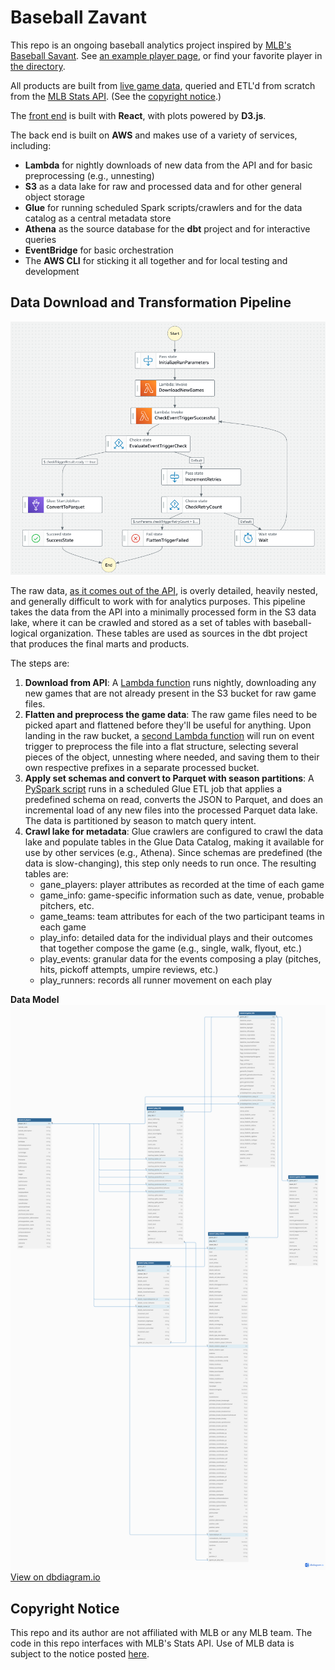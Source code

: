 # Baseball Zavant

This repo is an ongoing baseball analytics project inspired by [MLB's Baseball Savant](https://baseballsavant.mlb.com/). See [an example player page](http://zavant.zgallegos.com/players/605141), or find your favorite player in [the directory](http://zavant.zgallegos.com/).

All products are built from [live game data](https://github.com/zpgallegos/zavant/blob/master/docs/readme/example-game-raw.json), queried and ETL'd from scratch from the [MLB Stats API](https://statsapi.mlb.com). (See the [copyright notice](#copyright-notice).)

The [front end](https://github.com/zpgallegos/zavant/tree/master/app) is built with **React**, with plots powered by **D3.js**.

The back end is built on **AWS** and makes use of a variety of services, including:

-   **Lambda** for nightly downloads of new data from the API and for basic preprocessing (e.g., unnesting)
-   **S3** as a data lake for raw and processed data and for other general object storage
-   **Glue** for running scheduled Spark scripts/crawlers and for the data catalog as a central metadata store
-   **Athena** as the source database for the **dbt** project and for interactive queries
-   **EventBridge** for basic orchestration
-   The **AWS CLI** for sticking it all together and for local testing and development

## Data Download and Transformation Pipeline

![Pipeline](landing/statsapi/aws/step-functions/pipeline.png)

The raw data, [as it comes out of the API](https://github.com/zpgallegos/zavant/blob/master/docs/readme/example-game-raw.json), is overly detailed, heavily nested, and generally difficult to work with for analytics purposes. This pipeline takes the data from the API into a minimally processed form in the S3 data lake, where it can be crawled and stored as a set of tables with baseball-logical organization. These tables are used as sources in the dbt project that produces the final marts and products.

The steps are:

1. **Download from API**: A [Lambda function](https://github.com/zpgallegos/zavant/blob/master/landing/statsapi/aws/lambda/zavant-download-games/function/lambda_function.py) runs nightly, downloading any new games that are not already present in the S3 bucket for raw game files.
2. **Flatten and preprocess the game data**: The raw game files need to be picked apart and flattened before they'll be useful for anything. Upon landing in the raw bucket, a [second Lambda function](https://github.com/zpgallegos/zavant/blob/master/landing/statsapi/aws/lambda/zavant-process-raw-game/function/lambda_function.py) will run on event trigger to preprocess the file into a flat structure, selecting several pieces of the object, unnesting where needed, and saving them to their own respective prefixes in a separate processed bucket.
3. **Apply set schemas and convert to Parquet with season partitions**: A [PySpark script](https://github.com/zpgallegos/zavant/blob/master/landing/statsapi/aws/glue/statsapi_convert_json_to_parquet.py) runs in a scheduled Glue ETL job that applies a predefined schema on read, converts the JSON to Parquet, and does an incremental load of any new files into the processed Parquet data lake. The data is partitioned by season to match query intent.
4. **Crawl lake for metadata**: Glue crawlers are configured to crawl the data lake and populate tables in the Glue Data Catalog, making it available for use by other services (e.g., Athena). Since schemas are predefined (the data is slow-changing), this step only needs to run once. The resulting tables are:
    - gane_players: player attributes as recorded at the time of each game
    - game_info: game-specific information such as date, venue, probable pitchers, etc.
    - game_teams: team attributes for each of the two participant teams in each game
    - play_info: detailed data for the individual plays and their outcomes that together compose the game (e.g., single, walk, flyout, etc.)
    - play_events: granular data for the events composing a play (pitches, hits, pickoff attempts, umpire reviews, etc.)
    - play_runners: records all runner movement on each play

**Data Model**
![Data Model](docs/readme/zavant_datamart.png)
[View on dbdiagram.io](https://dbdiagram.io/d/zavant_datamart-662ecbda5b24a634d003db68)

## Copyright Notice

This repo and its author are not affiliated with MLB or any MLB team. The code in this repo interfaces with MLB's Stats API. Use of MLB data is subject to the notice posted [here](http://gdx.mlb.com/components/copyright.txt).
